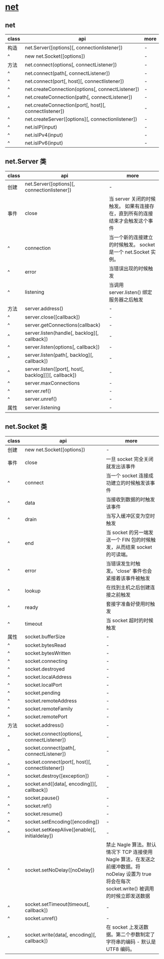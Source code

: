 # [net](http://nodejs.cn/api/net.html)

## net

| class | api                                                   | more |
| ----- | ----------------------------------------------------- | ---- |
| 构造  | net.Server([options][, connectionlistener])           | -    |
| ^     | new net.Socket([options])                             | -    |
| 方法  | net.connect(options[, connectListener])               | -    |
| ^     | net.connect(path[, connectListener])                  | -    |
| ^     | net.connect(port[, host][, connectlistener])          | -    |
| ^     | net.createConnection(options[, connectListener])      | -    |
| ^     | net.createConnection(path[, connectListener])         | -    |
| ^     | net.createConnection(port[, host][, connectlistener]) | -    |
| ^     | net.createServer([options][, connectionlistener])     | -    |
| ^     | net.isIP(input)                                       | -    |
| ^     | net.isIPv4(input)                                     | -    |
| ^     | net.isIPv6(input)                                     | -    |

## net.Server 类

| class | api                                                  | more                                                                          |
| ----- | ---------------------------------------------------- | ----------------------------------------------------------------------------- |
| 创建  | net.Server([options][, connectionlistener])          | -                                                                             |
| 事件  | close                                                | 当 server 关闭的时候触发。 如果有连接存在，直到所有的连接结束才会触发这个事件 |
| ^     | connection                                           | 当一个新的连接建立的时候触发。 socket 是一个 net.Socket 实例。                |
| ^     | error                                                | 当错误出现的时候触发                                                          |
| ^     | listening                                            | 当调用 server.listen() 绑定服务器之后触发                                     |
| 方法  | server.address()                                     | -                                                                             |
| ^     | server.close([callback])                             | -                                                                             |
| ^     | server.getConnections(callback)                      | -                                                                             |
| ^     | server.listen(handle[, backlog][, callback])         | -                                                                             |
| ^     | server.listen(options[, callback])                   | -                                                                             |
| ^     | server.listen(path[, backlog][, callback])           | -                                                                             |
| ^     | server.listen([port[, host[, backlog]]][, callback]) | -                                                                             |
| ^     | server.maxConnections                                | -                                                                             |
| ^     | server.ref()                                         | -                                                                             |
| ^     | server.unref()                                       | -                                                                             |
| 属性  | server.listening                                     | -                                                                             |

## net.Socket 类

| class | api                                             | more                                                                                                                                               |
| ----- | ----------------------------------------------- | -------------------------------------------------------------------------------------------------------------------------------------------------- |
| 创建  | new net.Socket([options])                       | -                                                                                                                                                  |
| 事件  | close                                           | 一旦 socket 完全关闭就发出该事件                                                                                                                   |
| ^     | connect                                         | 当一个 socket 连接成功建立的时候触发该事件                                                                                                         |
| ^     | data                                            | 当接收到数据的时触发该事件                                                                                                                         |
| ^     | drain                                           | 当写入缓冲区变为空时触发                                                                                                                           |
| ^     | end                                             | 当 socket 的另一端发送一个 FIN 包的时候触发，从而结束 socket 的可读端。                                                                            |
| ^     | error                                           | 当错误发生时触发。'close' 事件也会紧接着该事件被触发                                                                                               |
| ^     | lookup                                          | 在找到主机之后创建连接之前触发                                                                                                                     |
| ^     | ready                                           | 套接字准备好使用时触发                                                                                                                             |
| ^     | timeout                                         | 当 socket 超时的时候触发                                                                                                                           |
| 属性  | socket.bufferSize                               | -                                                                                                                                                  |
| ^     | socket.bytesRead                                | -                                                                                                                                                  |
| ^     | socket.bytesWritten                             | -                                                                                                                                                  |
| ^     | socket.connecting                               | -                                                                                                                                                  |
| ^     | socket.destroyed                                | -                                                                                                                                                  |
| ^     | socket.localAddress                             | -                                                                                                                                                  |
| ^     | socket.localPort                                | -                                                                                                                                                  |
| ^     | socket.pending                                  | -                                                                                                                                                  |
| ^     | socket.remoteAddress                            | -                                                                                                                                                  |
| ^     | socket.remoteFamily                             | -                                                                                                                                                  |
| ^     | socket.remotePort                               | -                                                                                                                                                  |
| 方法  | socket.address()                                | -                                                                                                                                                  |
| ^     | socket.connect(options[, connectListener])      | -                                                                                                                                                  |
| ^     | socket.connect(path[, connectListener])         | -                                                                                                                                                  |
| ^     | socket.connect(port[, host][, connectlistener]) | -                                                                                                                                                  |
| ^     | socket.destroy([exception])                     | -                                                                                                                                                  |
| ^     | socket.end([data[, encoding]][, callback])      | -                                                                                                                                                  |
| ^     | socket.pause()                                  | -                                                                                                                                                  |
| ^     | socket.ref()                                    | -                                                                                                                                                  |
| ^     | socket.resume()                                 | -                                                                                                                                                  |
| ^     | socket.setEncoding([encoding])                  | -                                                                                                                                                  |
| ^     | socket.setKeepAlive([enable][, initialdelay])   | -                                                                                                                                                  |
| ^     | socket.setNoDelay([noDelay])                    | 禁止 Nagle 算法。默认情况下 TCP 连接使用 Nagle 算法，在发送之前缓冲数据。将 noDelay 设置为 true 将会在每次 socket.write() 被调用的时候立即发送数据 |
| ^     | socket.setTimeout(timeout[, callback])          | -                                                                                                                                                  |
| ^     | socket.unref()                                  | -                                                                                                                                                  |
| ^     | socket.write(data[, encoding][, callback])      | 在 socket 上发送数据。第二个参数制定了字符串的编码 - 默认是 UTF8 编码。                                                                            |



